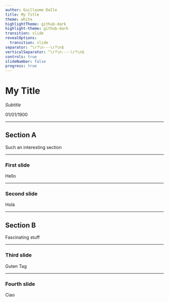 ```yaml
---
author: Guillaume Dalle
title: My Title
theme: white
highlightTheme: github-dark
highlight-theme: github-dark
transition: slide
revealOptions:
  transition: slide
separator: ^\r?\n---\r?\n$
verticalSeparator: ^\r?\n----\r?\n$
controls: true
slideNumber: false
progress: true
---
```


# My Title

_Subtitle_

01/01/1900

---

## Section A

Such an interesting section

----

### First slide

Hello

----

### Second slide

Holà

---

## Section B

Fascinating stuff

----

### Third slide

Guten Tag

----

### Fourth slide

Ciao